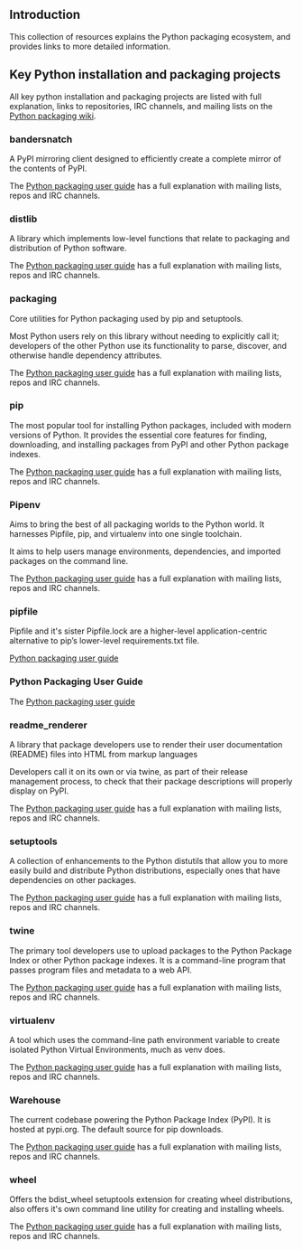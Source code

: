 ## Introduction

This collection of resources explains the Python packaging ecosystem, and provides links to more detailed information.

## Key Python installation and packaging projects
All key python installation and packaging projects are listed with full explanation, links to repositories, IRC channels, and mailing lists on the [Python packaging wiki](https://packaging.python.org/key_projects/
).

### bandersnatch
A PyPI mirroring client designed to efficiently create a complete mirror of the contents of PyPI.

The [Python packaging user guide](https://packaging.python.org/key_projects/#bandersnatch) has a full explanation with mailing lists, repos and IRC channels.

### distlib
A library which implements low-level functions that relate to packaging and distribution of Python software.

The [Python packaging user guide](https://packaging.python.org/key_projects/#distlib) has a full explanation with mailing lists, repos and IRC channels.

### packaging
Core utilities for Python packaging used by pip and setuptools.

Most Python users rely on this library without needing to explicitly call it; developers of the other Python use its functionality to parse, discover, and otherwise handle dependency attributes.

The [Python packaging user guide](https://packaging.python.org/key_projects/#packaging) has a full explanation with mailing lists, repos and IRC channels.

### pip
The most popular tool for installing Python packages, included with modern versions of Python. It provides the essential core features for finding, downloading, and installing packages from PyPI and other Python package indexes.

The [Python packaging user guide](https://packaging.python.org/key_projects/#pip) has a full explanation with mailing lists, repos and IRC channels.

### Pipenv
Aims to bring the best of all packaging worlds to the Python world. It harnesses Pipfile, pip, and virtualenv into one single toolchain.

It aims to help users manage environments, dependencies, and imported packages on the command line.

The [Python packaging user guide](https://packaging.python.org/key_projects/#pip) has a full explanation with mailing lists, repos and IRC channels.

### pipfile

Pipfile and it's sister Pipfile.lock are a higher-level application-centric alternative to pip’s lower-level requirements.txt file.

[Python packaging user guide](https://packaging.python.org/key_projects/#pipfile)

### Python Packaging User Guide
The [Python packaging user guide](https://packaging.python.org/key_projects/#python-packaging-user-guide)

### readme_renderer
A library that package developers use to render their user documentation (README) files into HTML from markup languages

Developers call it on its own or via twine, as part of their release management process, to check that their package descriptions will properly display on PyPI.

The [Python packaging user guide](https://packaging.python.org/key_projects/#readme-renderer) has a full explanation with mailing lists, repos and IRC channels.

### setuptools
A collection of enhancements to the Python distutils that allow you to more easily build and distribute Python distributions, especially ones that have dependencies on other packages.

The [Python packaging user guide](https://packaging.python.org/key_projects/#easy-install) has a full explanation with mailing lists, repos and IRC channels.

### twine
The primary tool developers use to upload packages to the Python Package Index or other Python package indexes. It is a command-line program that passes program files and metadata to a web API.

The [Python packaging user guide](https://packaging.python.org/key_projects/#twine) has a full explanation with mailing lists, repos and IRC channels.

### virtualenv
A tool which uses the command-line path environment variable to create isolated Python Virtual Environments, much as venv does.

The [Python packaging user guide](https://packaging.python.org/key_projects/#virtualenv) has a full explanation with mailing lists, repos and IRC channels.

### Warehouse
The current codebase powering the Python Package Index (PyPI). It is hosted at pypi.org. The default source for pip downloads.

The [Python packaging user guide](https://packaging.python.org/key_projects/#warehouse) has a full explanation with mailing lists, repos and IRC channels.

### wheel
Offers the bdist_wheel setuptools extension for creating wheel distributions, also offers it's own command line utility for creating and installing wheels.

The [Python packaging user guide](https://packaging.python.org/key_projects/#wheel) has a full explanation with mailing lists, repos and IRC channels.
